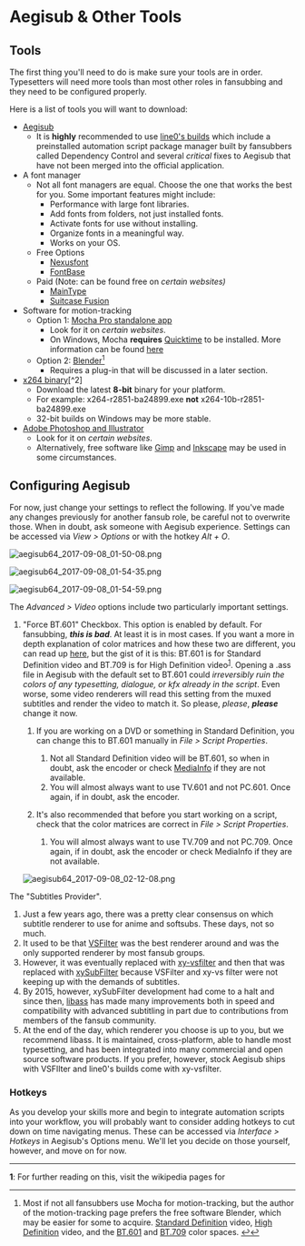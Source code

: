 # Aegisub & Other Tools

## Tools

The first thing you'll need to do is make sure your tools are in order.
Typesetters will need more tools than most other roles in fansubbing and
they need to be configured properly.

Here is a list of tools you will want to download:

  - [Aegisub][]
      - It is **highly** recommended to use [line0's builds][] which
        include a preinstalled automation script package manager built
        by fansubbers called Dependency Control and several *critical*
        fixes to Aegisub that have not been merged into the official
        application.
  - A font manager
      - Not all font managers are equal. Choose the one that works the
        best for you. Some important features might include:
          - Performance with large font libraries.
          - Add fonts from folders, not just installed fonts.
          - Activate fonts for use without installing.
          - Organize fonts in a meaningful way.
          - Works on your OS.
      - Free Options
          - [Nexusfont][]
          - [FontBase][]
      - Paid (Note: can be found free on *certain websites)*
          - [MainType][]
          - [Suitcase Fusion][]
  - Software for motion-tracking
      - Option 1: [Mocha Pro standalone app][]
        - Look for it on *certain websites*.
        - On Windows, Mocha **requires** [Quicktime][] to be installed.
          More information can be found [here][quicktimeFAQ]
      - Option 2: [Blender][][^1]
        - Requires a plug-in that will be discussed in a later section.
  - [x264 binary][][^2]
      - Download the latest **8-bit** binary for your platform.
      - For example: x264-r2851-ba24899.exe
        **not** x264-10b-r2851-ba24899.exe
      - 32-bit builds on Windows may be more stable.
  - [Adobe Photoshop and Illustrator][]
      - Look for it on *certain websites*.
      - Alternatively, free software like
        [Gimp][] and
        [Inkscape][] may be used in some
        circumstances.

[Aegisub]: http://www.aegisub.org
[Nexusfont]: http://www.xiles.net
[FontBase]: http://fontba.se
[MainType]: http://www.high-logic.com/font-manager/maintype.html
[Suitcase Fusion]: https://www.extensis.com/products/font-management/suitcase-fusion/
[Mocha Pro standalone app]: https://www.imagineersystems.com/products/mocha-pro/
[Quicktime]: https://support.apple.com/kb/DL837?locale=en_US
[quicktimeFAQ]: http://www.imagineersystems.com/support/support-faq/#quicktime-on-windows
[Blender]: https://www.blender.org/download/
[x264 binary]: https://download.videolan.org/x264/binaries/
[Adobe Photoshop and Illustrator]: http://www.adobe.com/creativecloud.html
[Gimp]: https://www.gimp.org
[Inkscape]: https://inkscape.org/en/
[line0's builds]: https://files.line0.eu/builds/Aegisub/

## Configuring Aegisub

For now, just change your settings to reflect the following. If you've
made any changes previously for another fansub role, be careful not to
overwrite those. When in doubt, ask someone with Aegisub experience.
Settings can be accessed via *View \> Options* or with the hotkey *Alt +
O*.

![aegisub64\_2017-09-08\_01-50-08.png](images/cnvimage100.png)

![aegisub64\_2017-09-08\_01-54-35.png](images/cnvimage101.png)

![aegisub64\_2017-09-08\_01-54-59.png](images/cnvimage102.png)

The *Advanced \> Video* options include two particularly important
settings.

1.  "Force BT.601" Checkbox. This option is enabled by default. For
    fansubbing, ***this is bad***. At least it is in most cases. If you
    want a more in depth explanation of color matrices and how these two
    are different, you can read up
    [here][bt601-vs-bt709],
    but the gist of it is this: BT.601 is for Standard Definition video
    and BT.709 is for High Definition video<sup name="a1">[1](#fn1)</sup>.
    Opening a .ass file in
    Aegisub with the default set to BT.601 could *irreversibly ruin the
    colors of any typesetting, dialogue, or kfx already in the script*.
    Even worse, some video renderers will read this setting from the
    muxed subtitles and render the video to match it. So
    please, *please*, ***please*** change it now.

    1.  If you are working on a DVD or something in Standard Definition,
        you can change this to BT.601 manually in *File \> Script
        Properties*.

        1.  Not all Standard Definition video will be BT.601, so when in
            doubt, ask the encoder or check
            [MediaInfo][] if they are
            not available.
        2.  You will almost always want to use TV.601 and not PC.601.
            Once again, if in doubt, ask the encoder.

    2.  It's also recommended that before you start working on a script,
        check that the color matrices are correct in *File \> Script
        Properties*.

        1.  You will almost always want to use TV.709 and not PC.709.
            Once again, if in doubt, ask the encoder or
            check MediaInfo if
            they are not available.

    ![aegisub64\_2017-09-08\_02-12-08.png](images/cnvimage103.png)

[Standard Definition]: https://en.wikipedia.org/wiki/Standard-definition_television
[High Definition]: https://en.wikipedia.org/wiki/High-definition_video
[BT.601]: https://en.wikipedia.org/wiki/Rec._601
[BT.709]: https://en.wikipedia.org/wiki/Rec._709

[bt601-vs-bt709]: http://blog.maxofs2d.net/post/148346073513/bt601-vs-bt709
[MediaInfo]: https://mediaarea.net/en/MediaInfo

The "Subtitles Provider".

1.  Just a few years ago, there was a pretty clear consensus on which
    subtitle renderer to use for anime and softsubs. These days, not so
    much.
2.  It used to be that
    [VSFilter][] was
    the best renderer around and was the only supported renderer by most
    fansub groups.
3.  However, it was eventually replaced
    with [xy-vsfilter][] and
    then that was replaced
    with [xySubFilter][]
    because VSFilter and xy-vs filter were not keeping up with the
    demands of subtitles.
4.  By 2015, however, xySubFilter development had come to a halt and
    since then, [libass][] has made many
    improvements both in speed and compatibility with advanced
    subtitling in part due to contributions from members of the fansub
    community.
5.  At the end of the day, which renderer you choose is up to you, but
    we recommend libass. It is maintained, cross-platform, able to handle
    most typesetting, and has been integrated into many commercial and
    open source software products. If you prefer, however, stock Aegisub
    ships with VSFIlter and line0's builds come with xy-vsfilter.

[libass]: https://github.com/libass/libass
[VSFilter]: https://sourceforge.net/projects/guliverkli/files/VSFilter/
[xy-vsfilter]: https://forum.doom9.org/showthread.php?t=168282
[xySubFilter]: https://forum.doom9.org/showthread.php?t=168282

### Hotkeys

As you develop your skills more and begin to integrate automation
scripts into your workflow, you will probably want to consider adding
hotkeys to cut down on time navigating menus. These can be accessed via
*Interface \> Hotkeys* in Aegisub's Options menu. We'll let you decide
on those yourself, however, and move on for now.

***

<b name="fn1">1</b>: For further reading on this, visit the wikipedia pages for
[^1]: Most if not all fansubbers use Mocha for motion-tracking,
but the author of the motion-tracking page prefers the free software Blender,
which may be easier for some to acquire.
[Standard Definition][] video, [High Definition][] video, and the [BT.601][]
and [BT.709][] color spaces. [↩](#a1)
